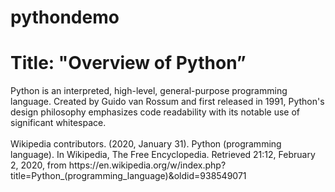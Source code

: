# pythondemo

<h1>Title: "Overview of Python”</h1>
<P>
Python is an interpreted, high-level, general-purpose programming language. Created by Guido van Rossum and first released in 1991, Python's design philosophy emphasizes code readability with its notable use of significant whitespace.
<BR>
<BR>
Wikipedia contributors. (2020, January 31). Python (programming language). In Wikipedia, The Free Encyclopedia. Retrieved 21:12, February 2, 2020, from https://en.wikipedia.org/w/index.php?title=Python_(programming_language)&oldid=938549071
</p>

